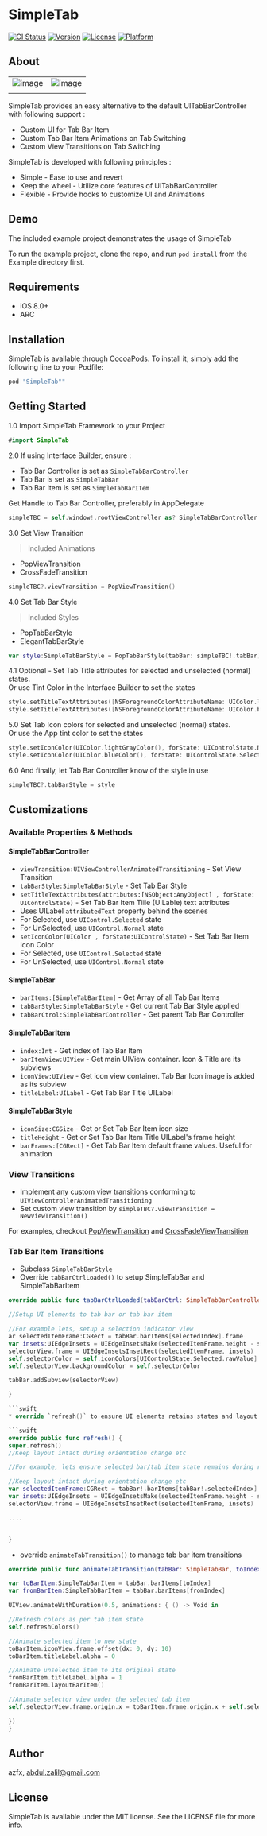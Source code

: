 # SimpleTab

[![CI Status](http://img.shields.io/travis/azfx/SimpleTab.svg?style=flat)](https://travis-ci.org/azfx/SimpleTab)
[![Version](https://img.shields.io/cocoapods/v/SimpleTab.svg?style=flat)](http://cocoapods.org/pods/SimpleTab)
[![License](https://img.shields.io/cocoapods/l/SimpleTab.svg?style=flat)](http://cocoapods.org/pods/SimpleTab)
[![Platform](https://img.shields.io/cocoapods/p/SimpleTab.svg?style=flat)](http://cocoapods.org/pods/SimpleTab)

## About

| | |
|-|-|
| ![image](./Screenshots/simpletab1.gif) |  ![image](./Screenshots/simpletab2.gif) |
| | |


SimpleTab provides an easy alternative to the default UITabBarController with following support :

* Custom UI for Tab Bar Item
* Custom Tab Bar Item Animations on Tab Switching
* Custom View Transitions on Tab Switching

SimpleTab is developed with following principles :

* Simple - Ease to use and revert 
* Keep the wheel - Utilize core features of UITabBarController
* Flexible - Provide hooks to customize UI and Animations


## Demo

The included example project demonstrates the usage of SimpleTab

To run the example project, clone the repo, and run `pod install` from the Example directory first.

## Requirements

* iOS 8.0+
* ARC

## Installation

SimpleTab is available through [CocoaPods](http://cocoapods.org). To install
it, simply add the following line to your Podfile:

```ruby
pod "SimpleTab""
```

## Getting Started

1.0 Import SimpleTab Framework to your Project   

```swift
#import SimpleTab
```

2.0 If using Interface Builder, ensure : 

* Tab Bar Controller is set as `SimpleTabBarController`
* Tab Bar is set as `SimpleTabBar`
* Tab Bar Item is set as `SimpleTabBarITem`

Get Handle to Tab Bar Controller, preferably in AppDelegate

```swift
simpleTBC = self.window!.rootViewController as? SimpleTabBarController
```

3.0 Set View Transition  
>Included Animations  
>
*  PopViewTransition  
*  CrossFadeTransition  

```swift
simpleTBC?.viewTransition = PopViewTransition()

```        

4.0 Set Tab Bar Style

>Included Styles
>
* PopTabBarStyle
* ElegantTabBarStyle


```swift
var style:SimpleTabBarStyle = PopTabBarStyle(tabBar: simpleTBC!.tabBar)
```
4.1 Optional - Set Tab Title attributes for selected and unselected (normal) states.  
Or use Tint Color in the Interface Builder to set the states

```swift
style.setTitleTextAttributes([NSForegroundColorAttributeName: UIColor.lightGrayColor()], forState: .Normal)
style.setTitleTextAttributes([NSForegroundColorAttributeName: UIColor.blueColor()], forState: .Selected)
```
5.0 Set Tab Icon colors for selected and unselected (normal) states.  
Or use the App tint color to set the states

```swift
style.setIconColor(UIColor.lightGrayColor(), forState: UIControlState.Normal)
style.setIconColor(UIColor.blueColor(), forState: UIControlState.Selected)
```

6.0 And finally, let Tab Bar Controller know of the style in use

```swift
simpleTBC?.tabBarStyle = style
```

## Customizations

### Available Properties & Methods
#### SimpleTabBarController
* `viewTransition:UIViewControllerAnimatedTransitioning` - Set View Transition
* `tabBarStyle:SimpleTabBarStyle` - Set Tab Bar Style
* `setTitleTextAttributes(attributes:[NSObject:AnyObject] , forState: UIControlState)` - Set Tab Bar Item Tiile (UILable) text attributes
* Uses UILabel `attributedText` property behind the scenes 
* For Selected, use `UIControl.Selected` state
* For UnSelected, use `UIControl.Normal` state
* `setIconColor(UIColor , forState:UIControlState)` - Set Tab Bar Item Icon Color
* For Selected, use `UIControl.Selected` state
* For UnSelected, use `UIControl.Normal` state

#### SimpleTabBar
* `barItems:[SimpleTabBarItem]` - Get Array of all Tab Bar Items
* `tabBarStyle:SimpleTabBarStyle` - Get current Tab Bar Style applied
* `tabBarCtrol:SimpleTabBarController` - Get parent Tab Bar Controller

#### SimpleTabBarItem
* `index:Int` - Get index of Tab Bar Item
* `barItemView:UIView` - Get main UIView container. Icon & Title are its subviews
* `iconView:UIView` - Get icon view container. Tab Bar Icon image is added as its subview
* `titleLabel:UILabel` - Get Tab Bar Title UILabel

#### SimpleTabBarStyle
* `iconSize:CGSize` - Get or Set Tab Bar Item icon size
* `titleHeight` - Get or Set Tab Bar Item Title UILabel's frame height
* `barFrames:[CGRect]` - Get Tab Bar Item default frame values. Useful for animation


### View Transitions
* Implement any custom view transitions conforming to `UIViewControllerAnimatedTransitioning`
* Set custom view transition by `simpleTBC?.viewTransition = NewViewTransition()`

For examples, checkout [PopViewTransition](Pod/Classes/ViewTransitions/PopViewTransition.swift) and [CrossFadeViewTransition](Pod/Classes/ViewTransitions/CrossFadeViewTransition.swift)

### Tab Bar Item Transitions

* Subclass `SimpleTabBarStyle` 
* Override `tabBarCtrlLoaded()` to setup SimpleTabBar and SimpleTabBarItem

```swift
override public func tabBarCtrlLoaded(tabBarCtrl: SimpleTabBarController, tabBar: SimpleTabBar, selectedIndex: Int) {

//Setup UI elements to tab bar or tab bar item

//For example lets, setup a selection indicator view
ar selectedItemFrame:CGRect = tabBar.barItems[selectedIndex].frame
var insets:UIEdgeInsets = UIEdgeInsetsMake(selectedItemFrame.height - selectorHeight, selectorSideInsets, 0, selectorSideInsets)
selectorView.frame = UIEdgeInsetsInsetRect(selectedItemFrame, insets)
self.selectorColor = self.iconColors[UIControlState.Selected.rawValue]
self.selectorView.backgroundColor = self.selectorColor

tabBar.addSubview(selectorView)

}

```swift
* override `refresh()` to ensure UI elements retains states and layout during view refresh ( orientation change etc )

```swift
override public func refresh() {
super.refresh()
//Keep layout intact during orientation change etc

//For example, lets ensure selected bar/tab item state remains during refresh

//Keep layout intact during orientation change etc
var selectedItemFrame:CGRect = tabBar!.barItems[tabBar!.selectedIndex].frame
var insets:UIEdgeInsets = UIEdgeInsetsMake(selectedItemFrame.height - selectorHeight, selectorSideInsets, 0, selectorSideInsets)
selectorView.frame = UIEdgeInsetsInsetRect(selectedItemFrame, insets)

....


}
```

* override `animateTabTransition()` to manage tab bar item transitions

```swift
override public func animateTabTransition(tabBar: SimpleTabBar, toIndex: Int,fromIndex: Int) {

var toBarItem:SimpleTabBarItem = tabBar.barItems[toIndex]
var fromBarItem:SimpleTabBarItem = tabBar.barItems[fromIndex]

UIView.animateWithDuration(0.5, animations: { () -> Void in

//Refresh colors as per tab item state
self.refreshColors()

//Animate selected item to new state
toBarItem.iconView.frame.offset(dx: 0, dy: 10)
toBarItem.titleLabel.alpha = 0

//Animate unselected item to its original state
fromBarItem.titleLabel.alpha = 1
fromBarItem.layoutBarItem()

//Animate selector view under the selected tab item
self.selectorView.frame.origin.x = toBarItem.frame.origin.x + self.selectorSideInsets

})
}
```


## Author

azfx, abdul.zalil@gmail.com

## License

SimpleTab is available under the MIT license. See the LICENSE file for more info.
